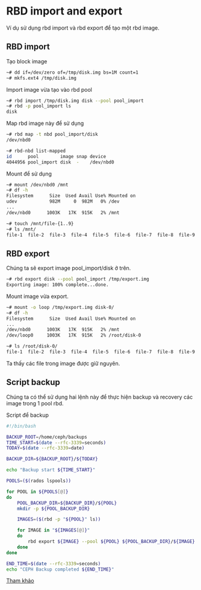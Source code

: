 # RBD import and export

Ví dụ sử dụng rbd import và rbd export để tạo một rbd image.

## RBD import

Tạo block image

```sh
~# dd if=/dev/zero of=/tmp/disk.img bs=1M count=1
~# mkfs.ext4 /tmp/disk.img
```

Import image vừa tạo vào rbd pool

```sh
~# rbd import /tmp/disk.img disk --pool pool_import
~# rbd -p pool_import ls
disk
```

Map rbd image này để sử dụng

```sh
~# rbd map -t nbd pool_import/disk
/dev/nbd0

~# rbd-nbd list-mapped
id      pool        image snap device
4044956 pool_import disk  -    /dev/nbd0
```

Mount để sử dụng

```sh
~# mount /dev/nbd0 /mnt
~# df -h
Filesystem      Size  Used Avail Use% Mounted on
udev            982M     0  982M   0% /dev
...
/dev/nbd0      1003K   17K  915K   2% /mnt

~# touch /mnt/file-{1..9}
~# ls /mnt/
file-1  file-2  file-3  file-4  file-5  file-6  file-7  file-8  file-9  lost+found
```

## RBD export

Chúng ta sẽ export image pool_import/disk ở trên.

```sh
~# rbd export disk --pool pool_import /tmp/export.img
Exporting image: 100% complete...done.
```

Mount image vừa export.

```sh
~# mount -o loop /tmp/export.img disk-0/
~# df -h
Filesystem      Size  Used Avail Use% Mounted on
...
/dev/nbd0      1003K   17K  915K   2% /mnt
/dev/loop0     1003K   17K  915K   2% /root/disk-0

~# ls /root/disk-0/
file-1  file-2  file-3  file-4  file-5  file-6  file-7  file-8  file-9  lost+found
```

Ta thấy các file trong image được giữ nguyên.

## Script backup

Chúng ta có thể sử dụng hai lệnh này để thực hiện backup và recovery các image trong 1 pool rbd.

Script để backup

```sh
#!/bin/bash

BACKUP_ROOT=/home/ceph/backups
TIME_START=$(date --rfc-3339=seconds)
TODAY=$(date --rfc-3339=date)

BACKUP_DIR=${BACKUP_ROOT}/${TODAY}

echo "Backup start ${TIME_START}"

POOLS=($(rados lspools))

for POOL in ${POOLS[@]}
do
    POOL_BACKUP_DIR=${BACKUP_DIR}/${POOL}
    mkdir -p ${POOL_BACKUP_DIR}

    IMAGES=($(rbd -p "${POOL}" ls))

    for IMAGE in "${IMAGES[@]}"
    do
        rbd export ${IMAGE} --pool ${POOL} ${POOL_BACKUP_DIR}/${IMAGE}
    done
done

END_TIME=$(date --rfc-3339=seconds)
echo "CEPH Backup completed ${END_TIME}"
```

[Tham khảo](https://nicksabine.com/post/ceph-backup/)
